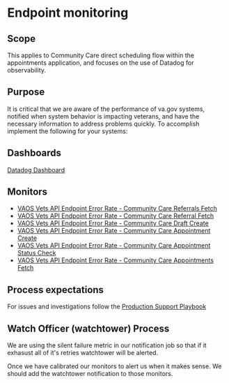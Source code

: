 
# Endpoint monitoring

## Scope 
This applies to Community Care direct scheduling flow within the appointments application, and focuses on the use of Datadog for observability.

## Purpose
It is critical that we are aware of the performance of va.gov systems, notified when system behavior is impacting veterans, 
and have the necessary information to address problems quickly.  To accomplish implement the following for your systems:

## Dashboards

[Datadog Dashboard](https://vagov.ddog-gov.com/dashboard/t4t-axu-zvb/vaos-appointments-metrics?fromUser=false&refresh_mode=sliding&from_ts=1750097905206&to_ts=1750101505206&live=true)

## Monitors

- [VAOS Vets API Endpoint Error Rate - Community Care Referrals Fetch](https://vagov.ddog-gov.com/monitors/384297)
- [VAOS Vets API Endpoint Error Rate - Community Care Referral Fetch](https://vagov.ddog-gov.com/monitors/384298)
- [VAOS Vets API Endpoint Error Rate - Community Care Draft Create](https://vagov.ddog-gov.com/monitors/382158)
- [VAOS Vets API Endpoint Error Rate - Community Care Appointment Create](https://vagov.ddog-gov.com/monitors/382190)
- [VAOS Vets API Endpoint Error Rate - Community Care Appointment Status Check](https://vagov.ddog-gov.com/monitors/384196)
- [VAOS Vets API Endpoint Error Rate - Community Care Appointments Fetch](https://vagov.ddog-gov.com/monitors/384560)

## Process expectations

For issues and investigations follow the [Production Support Playbook](https://github.com/department-of-veterans-affairs/va.gov-team/blob/master/products/health-care/checkin/zero-failures/production-support-playbook.md)

## Watch Officer (watchtower) Process

We are using the silent failure metric in our notification job so that if it exhasust all of it's retries watchtower will be alerted.

Once we have calibrated our monitors to alert us when it makes sense. We should add the watchtower notification to those monitors.
